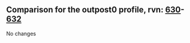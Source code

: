 ## Comparison for the outpost0 profile, rvn: [630](https://github.com/PRO100KatYT/FortniteProfileRevisions/tree/main/profiles/outpost0/630%20outpost0.json)-[632](https://github.com/PRO100KatYT/FortniteProfileRevisions/tree/main/profiles/outpost0/632%20outpost0.json)

No changes
